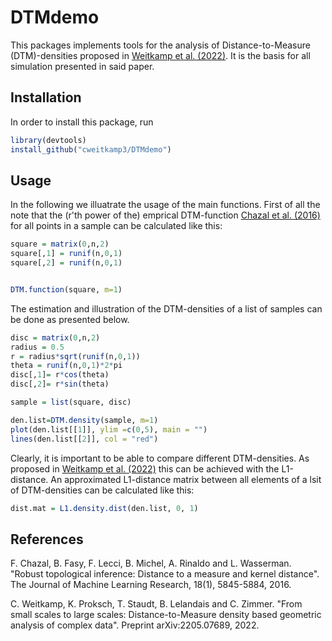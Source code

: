 # DTMdemo

This packages implements tools for the analysis of Distance-to-Measure (DTM)-densities proposed in [Weitkamp et al. (2022)](https://arxiv.org/abs/2205.07689).
It is the basis for all simulation presented in said paper.

## Installation

In order to install this package, run

```R
library(devtools)
install_github("cweitkamp3/DTMdemo")
```
## Usage
In the following we illuatrate the usage of the main functions. First of all the note that the (r'th power of the) emprical DTM-function [Chazal et al. (2016)](https://www.jmlr.org/papers/v18/15-484.html)
for all points in a sample can be calculated like this:
```R
square = matrix(0,n,2)
square[,1] = runif(n,0,1)
square[,2] = runif(n,0,1)


DTM.function(square, m=1)
```
The estimation and illustration of the DTM-densities of a list of samples can be done as presented below.
```R
disc = matrix(0,n,2)
radius = 0.5
r = radius*sqrt(runif(n,0,1))
theta = runif(n,0,1)*2*pi
disc[,1]= r*cos(theta)
disc[,2]= r*sin(theta)

sample = list(square, disc)

den.list=DTM.density(sample, m=1)
plot(den.list[[1]], ylim =c(0,5), main = "")
lines(den.list[[2]], col = "red")
```
Clearly, it is important to be able to compare different DTM-densities. As proposed in [Weitkamp et al. (2022)](https://arxiv.org/abs/2205.07689) this can be achieved
with the L1-distance. An approximated L1-distance matrix between all elements of a lsit of DTM-densities can be calculated like this:
```R
dist.mat = L1.density.dist(den.list, 0, 1)
```
## References

F. Chazal, B. Fasy, F. Lecci, B. Michel, A. Rinaldo and L. Wasserman. "Robust topological inference: Distance to a measure and kernel distance". The Journal of Machine Learning Research, 18(1), 5845-5884, 2016.

C. Weitkamp, K. Proksch, T. Staudt, B. Lelandais and C. Zimmer. "From small scales to large scales: Distance-to-Measure density based geometric analysis of complex data". Preprint arXiv:2205.07689, 2022.

